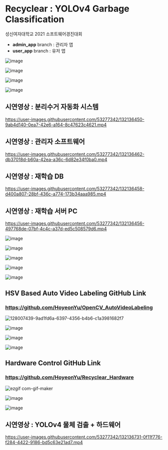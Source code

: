 # Recyclear : YOLOv4 Garbage Classification
성신여자대학교 2021 소프트웨어경진대회
<br>
- <b>admin_app</b> branch : 관리자 앱
- <b>user_app</b> branch : 유저 앱

![image](https://user-images.githubusercontent.com/53277342/132135342-77d0940c-1e34-4930-9be5-7cbca78d1626.png)

![image](https://user-images.githubusercontent.com/53277342/132135346-9c75634f-cce5-4797-9050-b04a92b059b1.png)

![image](https://user-images.githubusercontent.com/53277342/132135353-8681e42d-53cc-4217-8082-b4625133b539.png)

![image](https://user-images.githubusercontent.com/53277342/132135370-c00d858f-10ec-4330-a3d8-3008cee05a75.png)

## 시연영상 : 분리수거 자동화 시스템
https://user-images.githubusercontent.com/53277342/132136450-9ab4d140-0ea7-42e6-a164-8c47623c4621.mp4

## 시연영상 : 관리자 소프트웨어 
https://user-images.githubusercontent.com/53277342/132136462-db37018d-b60a-42ea-a36c-6d82e34f0ba0.mp4

## 시연영상 : 재학습 DB
https://user-images.githubusercontent.com/53277342/132136458-d400a807-28bf-436c-a774-173b34aaa985.mp4

## 시연영상 : 재학습 서버 PC
https://user-images.githubusercontent.com/53277342/132136456-497768de-07bf-4c4c-a37d-ed5c508579d6.mp4

![image](https://user-images.githubusercontent.com/53277342/132135468-ab9cfc52-beb3-403f-884b-94dce29ad89e.png)

![image](https://user-images.githubusercontent.com/53277342/132135471-ac3083e3-f18b-4082-a085-e6d9cd97e9ed.png)

![image](https://user-images.githubusercontent.com/53277342/132135479-b81c14f1-d781-4931-b365-08c4043ce0ae.png)

![image](https://user-images.githubusercontent.com/53277342/132135488-17a014ea-94d9-4d02-96f0-f44329e6e0ea.png)

![image](https://user-images.githubusercontent.com/53277342/132135496-d0cc4de3-d670-421c-b7e5-ec37c1788b74.png)

## HSV Based Auto Video Labeling GitHub Link 
### https://github.com/HoyeonYu/OpenCV_AutoVideoLabeling  
![128007439-9ad1fd6a-6397-4356-b4b6-c1a3981682f7](https://user-images.githubusercontent.com/53277342/133132027-c6ce9219-01af-4a84-819c-952cf8a15d17.gif)  

![image](https://user-images.githubusercontent.com/53277342/132135500-078fbb9d-7b17-4c38-90ec-3bebde559da2.png)

![image](https://user-images.githubusercontent.com/53277342/132135503-3cb51823-8f5f-491e-9d2e-501b775d71f3.png)

![image](https://user-images.githubusercontent.com/53277342/132135508-8bae0514-2ce1-4902-b37a-4cd566847c1b.png)

## Hardware Control GitHub Link 
### https://github.com/HoyeonYu/Recyclear_Hardware 
![ezgif com-gif-maker](https://user-images.githubusercontent.com/53277342/133414812-1ffbfc50-16d7-4e27-9313-15ffcf53db0c.gif)

![image](https://user-images.githubusercontent.com/53277342/132135515-19da930e-ec34-4f90-a72a-cbaa82d3d04f.png)

![image](https://user-images.githubusercontent.com/53277342/132135517-0d4dae95-8a0d-4d7e-bea1-95424074e494.png)

## 시연영상 : YOLOv4 물체 검출 + 하드웨어
https://user-images.githubusercontent.com/53277342/132136731-0f11f776-f284-4422-9186-bd5c63e21ad7.mp4
